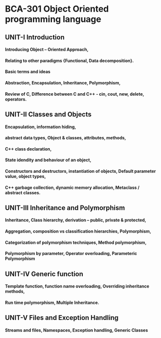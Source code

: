 <h1>BCA-301       Object Oriented programming language

<h2>UNIT-I  Introduction

<h4>Introducing Object – Oriented Approach, 
<h4>Relating to other paradigms {Functional, Data decomposition}.
<h4>Basic terms and ideas
<h4>Abstraction, Encapsulation, Inheritance, Polymorphism, 
<h4>Review of C, Difference between C and C++ - cin, cout, new, delete, operators.

<h2>UNIT-II Classes and Objects


<h4>Encapsulation, information hiding, 
<h4>abstract data types, Object & classes, attributes, methods,
<h4>C++ class declaration, 
<h4>State idendity and behaviour of an object, 
<h4>Constructors and destructors, instantiation of objects, Default parameter value, object types, 
<h4>C++ garbage collection, dynamic memory allocation, Metaclass / abstract classes.

<h2>UNIT-III  Inheritance and Polymorphism


<h4>Inheritance, Class hierarchy, derivation – public, private & protected, 
<h4>Aggregation, composition vs classification hierarchies, Polymorphism, 
<h4>Categorization of polymorphism techniques, Method polymorphism, 
<h4>Polymorphism by parameter, Operator overloading, Parameteric Polymorphism

<h2>UNIT-IV Generic function


<h4>Template function, function name overloading, Overriding inheritance methods, 
<h4>Run time polymorphism, Multiple Inheritance.

<h2>UNIT-V  Files and Exception Handling

<h4>Streams and files, Namespaces, Exception handling, Generic Classes
